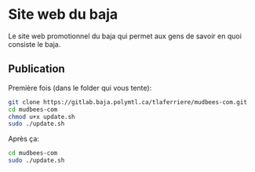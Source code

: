 # Site web du baja
Le site web promotionnel du baja qui permet aux gens de savoir en quoi consiste le baja.
## Publication
Première fois (dans le folder qui vous tente):
```bash
git clone https://gitlab.baja.polymtl.ca/tlaferriere/mudbees-com.git
cd mudbees-com
chmod u+x update.sh
sudo ./update.sh
```
Après ça:
```bash
cd mudbees-com
sudo ./update.sh
```